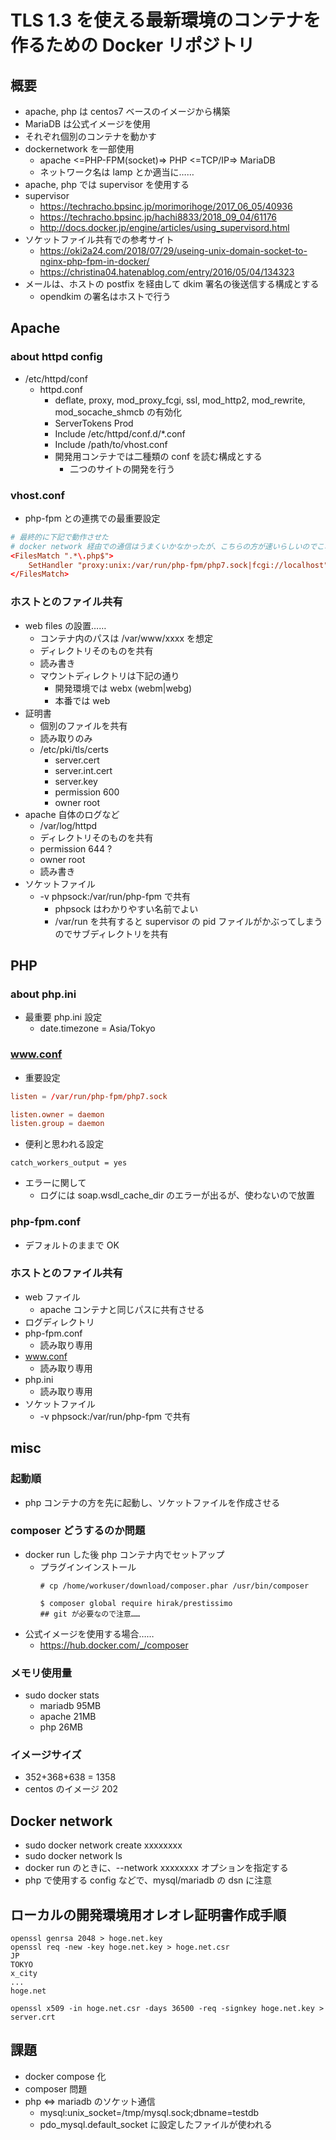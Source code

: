 # TLS 1.3 を使える最新環境のコンテナを作るための Docker リポジトリ

## 概要
- apache, php は centos7 ベースのイメージから構築
- MariaDB は公式イメージを使用
- それぞれ個別のコンテナを動かす
- dockernetwork を一部使用
	* apache <=PHP-FPM(socket)=> PHP <=TCP/IP=> MariaDB
	* ネットワーク名は lamp とか適当に……
- apache, php では supervisor を使用する
- supervisor
	* https://techracho.bpsinc.jp/morimorihoge/2017_06_05/40936
	* https://techracho.bpsinc.jp/hachi8833/2018_09_04/61176
	* http://docs.docker.jp/engine/articles/using_supervisord.html
- ソケットファイル共有での参考サイト
	* https://oki2a24.com/2018/07/29/useing-unix-domain-socket-to-nginx-php-fpm-in-docker/
	* https://christina04.hatenablog.com/entry/2016/05/04/134323
- メールは、ホストの postfix を経由して dkim 署名の後送信する構成とする
	* opendkim の署名はホストで行う


## Apache
### about httpd config
- /etc/httpd/conf
	* httpd.conf
		- deflate, proxy, mod_proxy_fcgi, ssl, mod_http2, mod_rewrite, mod_socache_shmcb の有効化
		- ServerTokens Prod
		- Include /etc/httpd/conf.d/*.conf
		- Include /path/to/vhost.conf
		- 開発用コンテナでは二種類の conf を読む構成とする
			* 二つのサイトの開発を行う

### vhost.conf
- php-fpm との連携での最重要設定
```conf
# 最終的に下記で動作させた
# docker network 経由での通信はうまくいかなかったが、こちらの方が速いらしいのでこれでよし
<FilesMatch ".*\.php$">
    SetHandler "proxy:unix:/var/run/php-fpm/php7.sock|fcgi://localhost"
</FilesMatch>
```

### ホストとのファイル共有
- web files の設置……
	* コンテナ内のパスは /var/www/xxxx を想定
	* ディレクトリそのものを共有
	* 読み書き
	* マウントディレクトリは下記の通り
		- 開発環境では webx (webm|webg)
		- 本番では web
- 証明書
	* 個別のファイルを共有
	* 読み取りのみ
	* /etc/pki/tls/certs
		- server.cert
		- server.int.cert
		- server.key
		- permission 600
		- owner root
- apache 自体のログなど
	* /var/log/httpd
	* ディレクトリそのものを共有
	* permission 644 ?
	* owner root
	* 読み書き
- ソケットファイル
	* -v phpsock:/var/run/php-fpm で共有
		- phpsock はわかりやすい名前でよい
		- /var/run を共有すると supervisor の pid ファイルがかぶってしまうのでサブディレクトリを共有



## PHP
### about php.ini
- 最重要 php.ini 設定
	* date.timezone = Asia/Tokyo

### www.conf
- 重要設定
```conf
listen = /var/run/php-fpm/php7.sock

listen.owner = daemon
listen.group = daemon
```
- 便利と思われる設定
```
catch_workers_output = yes
```
- エラーに関して
	* ログには soap.wsdl_cache_dir のエラーが出るが、使わないので放置

### php-fpm.conf
- デフォルトのままで OK

### ホストとのファイル共有
- web ファイル
	* apache コンテナと同じパスに共有させる
- ログディレクトリ
- php-fpm.conf
	* 読み取り専用
- www.conf
	* 読み取り専用
- php.ini
	* 読み取り専用
- ソケットファイル
	* -v phpsock:/var/run/php-fpm で共有



## misc

### 起動順
- php コンテナの方を先に起動し、ソケットファイルを作成させる

### composer どうするのか問題
- docker run した後 php コンテナ内でセットアップ
	* プラグインインストール
		```
		# cp /home/workuser/download/composer.phar /usr/bin/composer

		$ composer global require hirak/prestissimo
		## git が必要なので注意……
		```
- 公式イメージを使用する場合……
	* https://hub.docker.com/_/composer


### メモリ使用量
- sudo docker stats
	* mariadb	95MB
	* apache	21MB
	* php		26MB

### イメージサイズ
- 352+368+638 = 1358
- centos のイメージ 202


## Docker network
- sudo docker network create xxxxxxxx
- sudo docker network ls
- docker run のときに、--network xxxxxxxx オプションを指定する
- php で使用する config などで、mysql/mariadb の dsn に注意


## ローカルの開発環境用オレオレ証明書作成手順
```
openssl genrsa 2048 > hoge.net.key
openssl req -new -key hoge.net.key > hoge.net.csr
JP
TOKYO
x_city
...
hoge.net

openssl x509 -in hoge.net.csr -days 36500 -req -signkey hoge.net.key > server.crt
```

## 課題
- docker compose 化
- composer 問題
- php <=> mariadb のソケット通信
	* mysql:unix_socket=/tmp/mysql.sock;dbname=testdb
	* pdo_mysql.default_socket に設定したファイルが使われる